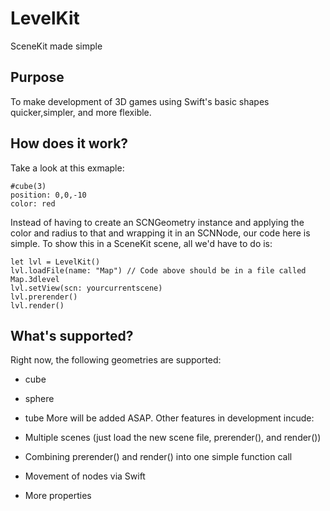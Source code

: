 # LevelKit
SceneKit made simple
## Purpose
To make development of 3D games using Swift's basic shapes quicker,simpler, and more flexible.
## How does it work?
Take a look at this exmaple:
    
    #cube(3)
    position: 0,0,-10
    color: red
    
Instead of having to create an SCNGeometry instance and applying the color and radius to that and wrapping it in an SCNNode, our code here is simple. To show this in a SceneKit scene, all we'd have to do is:

    let lvl = LevelKit()
    lvl.loadFile(name: "Map") // Code above should be in a file called Map.3dlevel
    lvl.setView(scn: yourcurrentscene)
    lvl.prerender()
    lvl.render()
  
## What's supported?
Right now, the following geometries are supported:

* cube
* sphere
* tube
More will be added ASAP. Other features in development incude:

* Multiple scenes (just load the new scene file, prerender(), and render())
* Combining prerender() and render() into one simple function call
* Movement of nodes via Swift
* More properties
